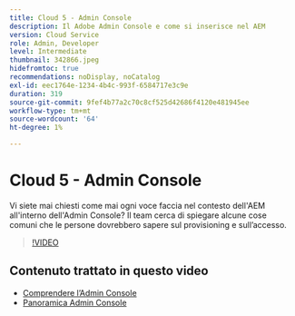 ```yaml
---
title: Cloud 5 - Admin Console
description: Il Adobe Admin Console e come si inserisce nel AEM
version: Cloud Service
role: Admin, Developer
level: Intermediate
thumbnail: 342866.jpeg
hidefromtoc: true
recommendations: noDisplay, noCatalog
exl-id: eec1764e-1234-4b4c-993f-6584717e3c9e
duration: 319
source-git-commit: 9fef4b77a2c70c8cf525d42686f4120e481945ee
workflow-type: tm+mt
source-wordcount: '64'
ht-degree: 1%

---
```


# Cloud 5 - Admin Console

Vi siete mai chiesti come mai ogni voce faccia nel contesto dell&#39;AEM all&#39;interno dell&#39;Admin Console? Il team cerca di spiegare alcune cose comuni che le persone dovrebbero sapere sul provisioning e sull’accesso.

>[!VIDEO](https://video.tv.adobe.com/v/342866?quality=12&learn=on)

## Contenuto trattato in questo video

+ [Comprendere l’Admin Console](https://experienceleague.adobe.com/docs/experience-manager-cloud-service/content/onboarding/onboarding-concepts/admin-console.html)
+ [Panoramica Admin Console](https://helpx.adobe.com/it/enterprise/using/admin-console.html)
